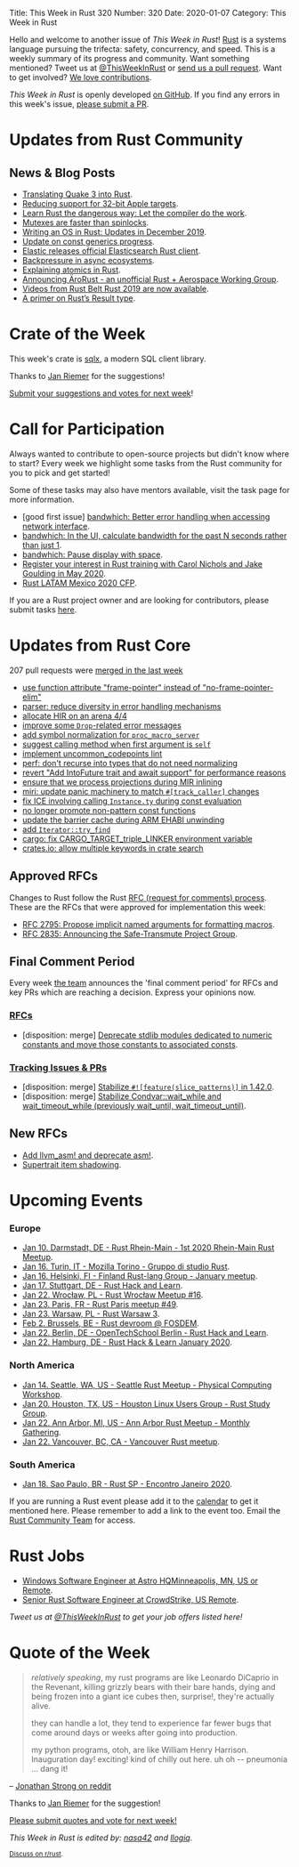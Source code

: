 Title: This Week in Rust 320
Number: 320
Date: 2020-01-07
Category: This Week in Rust

Hello and welcome to another issue of *This Week in Rust*!
[Rust](http://rust-lang.org) is a systems language pursuing the trifecta: safety, concurrency, and speed.
This is a weekly summary of its progress and community.
Want something mentioned? Tweet us at [@ThisWeekInRust](https://twitter.com/ThisWeekInRust) or [send us a pull request](https://github.com/cmr/this-week-in-rust).
Want to get involved? [We love contributions](https://github.com/rust-lang/rust/blob/master/CONTRIBUTING.md).

*This Week in Rust* is openly developed [on GitHub](https://github.com/cmr/this-week-in-rust).
If you find any errors in this week's issue, [please submit a PR](https://github.com/cmr/this-week-in-rust/pulls).

# Updates from Rust Community

## News & Blog Posts

* [Translating Quake 3 into Rust](https://immunant.com/blog/2020/01/quake3/).
* [Reducing support for 32-bit Apple targets](https://blog.rust-lang.org/2020/01/03/reducing-support-for-32-bit-apple-targets.html).
* [Learn Rust the dangerous way: Let the compiler do the work](http://cliffle.com/p/dangerust/6/).
* [Mutexes are faster than spinlocks](https://matklad.github.io/2020/01/04/mutexes-are-faster-than-spinlocks.html).
* [Writing an OS in Rust: Updates in December 2019](https://os.phil-opp.com/status-update/2020-01-07/).
* [Update on const generics progress](https://github.com/rust-lang/rust/issues/44580#issuecomment-570191702).
* [Elastic releases official Elasticsearch Rust client](https://github.com/elastic/elasticsearch-rs).
* [Backpressure in async ecosystems](https://lucumr.pocoo.org/2020/1/1/async-pressure/).
* [Explaining atomics in Rust](https://cfsamsonbooks.gitbook.io/explaining-atomics-in-rust/).
* [Announcing ÄroRust - an unofficial Rust + Aerospace Working Group](https://github.com/AeroRust).
* [Videos from Rust Belt Rust 2019 are now available](https://www.youtube.com/playlist?list=PLgC1L0fKd7UkVwjVlOySfMnn80Qs5TOLb).
* [A primer on Rust’s Result type](https://medium.com/@JoeKreydt/a-primer-on-rusts-result-type-66363cf18e6a).

# Crate of the Week

This week's crate is [sqlx](https://crates.io/crates/sqlx), a modern SQL client library.

Thanks to [Jan Riemer](https://users.rust-lang.org/t/crate-of-the-week/2704/698) for the suggestions!

[Submit your suggestions and votes for next week][submit_crate]!

[submit_crate]: https://users.rust-lang.org/t/crate-of-the-week/2704

# Call for Participation

Always wanted to contribute to open-source projects but didn't know where to start?
Every week we highlight some tasks from the Rust community for you to pick and get started!

Some of these tasks may also have mentors available, visit the task page for more information.

* [good first issue] [bandwhich: Better error handling when accessing network interface](https://github.com/imsnif/bandwhich/issues/73).
* [bandwhich: In the UI, calculate bandwidth for the past N seconds rather than just 1](https://github.com/imsnif/bandwhich/issues/14).
* [bandwhich: Pause display with space](https://github.com/imsnif/bandwhich/issues/74).
* [Register your interest in Rust training with Carol Nichols and Jake Goulding in May 2020](https://docs.google.com/forms/d/e/1FAIpQLSdIJy7JbftA27qJlxEgR9Q5o1MB3kXqnH3bthTJbg7KS-P0YQ/viewform).
* [Rust LATAM Mexico 2020 CFP](https://cfp.rustlatam.org/events/rust-latam-mexico-2020).

If you are a Rust project owner and are looking for contributors, please submit tasks [here][guidelines].

[guidelines]: https://users.rust-lang.org/t/twir-call-for-participation/4821

# Updates from Rust Core

207 pull requests were [merged in the last week][merged]

[merged]: https://github.com/search?q=is%3Apr+org%3Arust-lang+is%3Amerged+merged%3A2019-12-30..2019-01-06

* [use function attribute "frame-pointer" instead of "no-frame-pointer-elim"](https://github.com/rust-lang/rust/pull/67748)
* [parser: reduce diversity in error handling mechanisms](https://github.com/rust-lang/rust/pull/67744)
* [allocate HIR on an arena 4/4](https://github.com/rust-lang/rust/pull/67032)
* [improve some `Drop`-related error messages](https://github.com/rust-lang/rust/pull/67823)
* [add symbol normalization for `proc_macro_server`](https://github.com/rust-lang/rust/pull/67702)
* [suggest calling method when first argument is `self`](https://github.com/rust-lang/rust/pull/66913)
* [implement uncommon_codepoints lint](https://github.com/rust-lang/rust/pull/67810)
* [perf: don't recurse into types that do not need normalizing](https://github.com/rust-lang/rust/pull/67808)
* [revert "Add IntoFuture trait and await support" for performance reasons](https://github.com/rust-lang/rust/pull/67768)
* [ensure that we process projections during MIR inlining](https://github.com/rust-lang/rust/pull/67796)
* [miri: update panic machinery to match `#[track_caller]` changes](https://github.com/rust-lang/miri/pull/1137)
* [fix ICE involving calling `Instance.ty` during const evaluation](https://github.com/rust-lang/rust/pull/67800)
* [no longer promote non-pattern const functions](https://github.com/rust-lang/rust/pull/67531)
* [update the barrier cache during ARM EHABI unwinding](https://github.com/rust-lang/rust/pull/67779)
* [add `Iterator::try_find`](https://github.com/rust-lang/rust/pull/63177)
* [cargo: fix CARGO_TARGET_triple_LINKER environment variable](https://github.com/rust-lang/cargo/pull/7763)
* [crates.io: allow multiple keywords in crate search](https://github.com/rust-lang/crates.io/pull/1543)

## Approved RFCs

Changes to Rust follow the Rust [RFC (request for comments)
process](https://github.com/rust-lang/rfcs#rust-rfcs). These
are the RFCs that were approved for implementation this week:

* [RFC 2795: Propose implicit named arguments for formatting macros](https://github.com/rust-lang/rfcs/pull/2795).
* [RFC 2835: Announcing the Safe-Transmute Project Group](https://github.com/rust-lang/rfcs/pull/2835).

## Final Comment Period

Every week [the team](https://www.rust-lang.org/team.html) announces the
'final comment period' for RFCs and key PRs which are reaching a
decision. Express your opinions now.

### [RFCs](https://github.com/rust-lang/rfcs/labels/final-comment-period)

* [disposition: merge] [Deprecate stdlib modules dedicated to numeric constants and move those constants to associated consts](https://github.com/rust-lang/rfcs/pull/2700).

### [Tracking Issues & PRs](https://github.com/rust-lang/rust/labels/final-comment-period)

* [disposition: merge] [Stabilize `#![feature(slice_patterns)]` in 1.42.0](https://github.com/rust-lang/rust/pull/67712).
* [disposition: merge] [Stabilize Condvar::wait_while and wait_timeout_while (previously wait_until, wait_timeout_until)](https://github.com/rust-lang/rust/pull/67076).

## New RFCs

* [Add llvm_asm! and deprecate asm!](https://github.com/rust-lang/rfcs/pull/2843).
* [Supertrait item shadowing](https://github.com/rust-lang/rfcs/pull/2845).

# Upcoming Events

### Europe

* [Jan 10. Darmstadt, DE - Rust Rhein-Main - 1st 2020 Rhein-Main Rust Meetup](https://www.meetup.com/Rust-Rhein-Main/events/267158461/).
* [Jan 16. Turin, IT - Mozilla Torino - Gruppo di studio Rust](https://www.meetup.com/Mozilla-Torino/events/267292439).
* [Jan 16. Helsinki, FI - Finland Rust-lang Group - January meetup](https://www.meetup.com/Finland-Rust-Meetup/events/267607507/).
* [Jan 17. Stuttgart, DE - Rust Hack and Learn](https://www.meetup.com/de-DE/Rust-Community-Stuttgart/events/267764516).
* [Jan 22. Wrocław, PL - Rust Wrocław Meetup #16](https://www.meetup.com/Rust-Wroclaw/events/267514337/).
* [Jan 23. Paris, FR - Rust Paris meetup #49](https://www.meetup.com/Rust-Paris/events/267250053/).
* [Jan 23. Warsaw, PL - Rust Warsaw 3](https://www.meetup.com/Rust-Warsaw/events/267525144/).
* [Feb  2. Brussels, BE - Rust devroom @ FOSDEM](https://fosdem.org/2020/schedule/track/rust/).
* [Jan 22. Berlin, DE - OpenTechSchool Berlin - Rust Hack and Learn](https://www.meetup.com/opentechschool-berlin/events/nxdpgrybccbdc/).
* [Jan 22. Hamburg, DE - Rust Hack & Learn January 2020](https://www.meetup.com/Rust-Meetup-Hamburg/events/267692684/).


### North America

* [Jan 14. Seattle, WA, US - Seattle Rust Meetup - Physical Computing Workshop](https://www.meetup.com/Seattle-Rust-Meetup/events/267538087/).
* [Jan 20. Houston, TX, US - Houston Linux Users Group - Rust Study Group](https://www.facebook.com/events/469382520642102).
* [Jan 22. Ann Arbor, MI, US - Ann Arbor Rust Meetup - Monthly Gathering](https://www.meetup.com/Ann-Arbor-Rust-Meetup/events/zdfscrybccbdc/).
* [Jan 22. Vancouver, BC, CA - Vancouver Rust meetup](https://www.meetup.com/Vancouver-Rust/events/qgvxlrybccbdc/).

### South America

* [Jan 18. Sao Paulo, BR - Rust SP - Encontro Janeiro 2020](https://www.meetup.com/Rust-Sao-Paulo-Meetup/events/266858154/).

If you are running a Rust event please add it to the [calendar] to get
it mentioned here. Please remember to add a link to the event too.
Email the [Rust Community Team][community] for access.

[calendar]: https://www.google.com/calendar/embed?src=apd9vmbc22egenmtu5l6c5jbfc%40group.calendar.google.com
[community]: mailto:community-team@rust-lang.org

# Rust Jobs

* [Windows Software Engineer at Astro HQMinneapolis, MN, US or Remote](https://hire.withgoogle.com/public/jobs/astrohqcom/view/P_AAAAAAHAADlK9Jmzxc2Sc6).
* [Senior Rust Software Engineer at CrowdStrike, US Remote](https://crowdstrike.wd5.myworkdayjobs.com/en-US/crowdstrikecareers/job/USA-Remote/Senior-Rust-Software-Engineer_R224).

*Tweet us at [@ThisWeekInRust](https://twitter.com/ThisWeekInRust) to get your job offers listed here!*

# Quote of the Week

> *relatively speaking*, my rust programs are like Leonardo DiCaprio in the Revenant, killing grizzly bears with their bare hands, dying and being frozen into a giant ice cubes then, surprise!, they're actually alive.
>
> they can handle a lot, they tend to experience far fewer bugs that come around days or weeks after going into production.
>
> my python programs, otoh, are like William Henry Harrison. Inauguration day! exciting! kind of chilly out here. uh oh -- pneumonia ... dang it!

– [Jonathan Strong on reddit](https://www.reddit.com/r/rust/comments/ehup6r/reddit_on_rust/fcma8y2/,,,)

Thanks to [Jan Riemer](https://users.rust-lang.org/t/twir-quote-of-the-week/328/769) for the suggestion!

[Please submit quotes and vote for next week!](https://users.rust-lang.org/t/twir-quote-of-the-week/328)

*This Week in Rust is edited by: [nasa42](https://github.com/nasa42) and [llogiq](https://github.com/llogiq).*

<small>[Discuss on r/rust]().</small>
